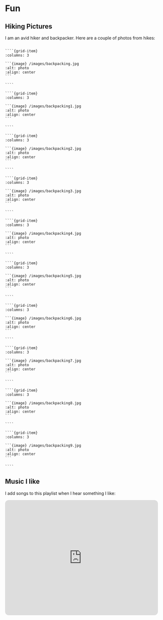 # Fun

## Hiking Pictures

I am an avid hiker and backpacker. Here are a couple of photos from hikes:

`````{grid} 3

````{grid-item}
:columns: 3

```{image} /images/backpacking.jpg
:alt: photo
:align: center
```

````

````{grid-item}
:columns: 3

```{image} /images/backpacking1.jpg
:alt: photo
:align: center
```

````

````{grid-item}
:columns: 3

```{image} /images/backpacking2.jpg
:alt: photo
:align: center
```

````

````{grid-item}
:columns: 3

```{image} /images/backpacking3.jpg
:alt: photo
:align: center
```

````

````{grid-item}
:columns: 3

```{image} /images/backpacking4.jpg
:alt: photo
:align: center
```

````

````{grid-item}
:columns: 3

```{image} /images/backpacking5.jpg
:alt: photo
:align: center
```

````

````{grid-item}
:columns: 3

```{image} /images/backpacking6.jpg
:alt: photo
:align: center
```

````

````{grid-item}
:columns: 3

```{image} /images/backpacking7.jpg
:alt: photo
:align: center
```

````

````{grid-item}
:columns: 3

```{image} /images/backpacking8.jpg
:alt: photo
:align: center
```

````

````{grid-item}
:columns: 3

```{image} /images/backpacking9.jpg
:alt: photo
:align: center
```

````

`````

## Music I like

I add songs to this playlist when I hear something I like:
<iframe style="border-radius:12px" src="https://open.spotify.com/embed/playlist/6uT300NuatGCkwNBucFqjJ?utm_source=generator" width="100%" height="380" frameBorder="0" allowfullscreen="" allow="autoplay; clipboard-write; encrypted-media; fullscreen; picture-in-picture" loading="lazy"></iframe>
